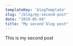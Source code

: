 ```yaml
---
templateKey: 'blogTemplate'
slug: "/blog/my-second-post"
date: "2019-05-04"
title: "My second blog post"
---
```



This is my second post